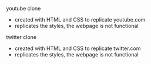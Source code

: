 youtube clone 
- created with HTML and CSS to replicate youtube.com
- replicates the styles, the webpage is not functional

twitter clone 
- created with HTML and CSS to replicate twitter.com
- replicates the styles, the webpage is not functional
